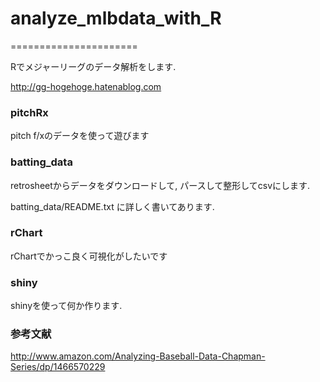 # analyze_mlbdata_with_R
======================

Rでメジャーリーグのデータ解析をします.

http://gg-hogehoge.hatenablog.com

### pitchRx

pitch f/xのデータを使って遊びます

### batting_data

retrosheetからデータをダウンロードして, パースして整形してcsvにします. 

batting_data/README.txt に詳しく書いてあります. 

### rChart 

rChartでかっこ良く可視化がしたいです

### shiny 

shinyを使って何か作ります.


### 参考文献
http://www.amazon.com/Analyzing-Baseball-Data-Chapman-Series/dp/1466570229



